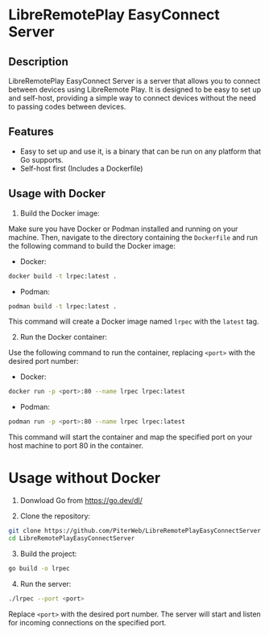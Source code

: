 # LibreRemotePlay EasyConnect Server

## Description

LibreRemotePlay EasyConnect Server is a server that allows you to connect between devices using LibreRemote Play. It is designed to be easy to set up and self-host, providing a simple way to connect devices without the need to passing codes between devices.

## Features

- Easy to set up and use it, is a binary that can be run on any platform that Go supports.
- Self-host first (Includes a Dockerfile)

## Usage with Docker

1. Build the Docker image:

Make sure you have Docker or Podman installed and running on your machine. Then, navigate to the directory containing the `Dockerfile` and run the following command to build the Docker image:

- Docker:
```bash
docker build -t lrpec:latest .
```

- Podman:
```bash
podman build -t lrpec:latest .
```

This command will create a Docker image named `lrpec` with the `latest` tag.

2. Run the Docker container:

Use the following command to run the container, replacing `<port>` with the desired port number:

- Docker:
```bash
docker run -p <port>:80 --name lrpec lrpec:latest
```

- Podman:
```bash
podman run -p <port>:80 --name lrpec lrpec:latest
```
This command will start the container and map the specified port on your host machine to port 80 in the container.

# Usage without Docker

1. Donwload Go from https://go.dev/dl/

2. Clone the repository:
```bash
git clone https://github.com/PiterWeb/LibreRemotePlayEasyConnectServer
cd LibreRemotePlayEasyConnectServer
```

3. Build the project:
```bash
go build -o lrpec
```
4. Run the server:
```bash
./lrpec --port <port>
```

Replace `<port>` with the desired port number. The server will start and listen for incoming connections on the specified port.

